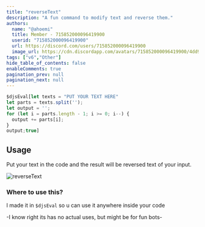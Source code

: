 ```yaml
---
title: "reverseText"
description: "A fun command to modify text and reverse them."
authors:
  name: "@ahoemi"
  title: Member - 715852000096419900
  userid: "715852000096419900"
  url: https://discord.com/users/715852000096419900
  image_url: https://cdn.discordapp.com/avatars/715852000096419900/4dd9ab5b17ca6c07e4da71746cd0eca9.png
tags: ["v6","Other"]
hide_table_of_contents: false
enableComments: true
pagination_prev: null
pagination_next: null
---
```




```js
$djsEval[let texts = "PUT YOUR TEXT HERE"
let parts = texts.split('');
let output = '';
for (let i = parts.length - 1; i >= 0; i--) {
  output += parts[i];
}
output;true]
```
## Usage
Put your text in the code and the result will be reversed text of your input.

![reverseText](https://media.discordapp.net/attachments/1022533781040672839/1121226275374239784/image0.jpg?raw=true)

### Where to use this?
I made it in `$djsEval` so u can use it anywhere inside your code 

-I know right its has no actual uses, but might be for fun bots-